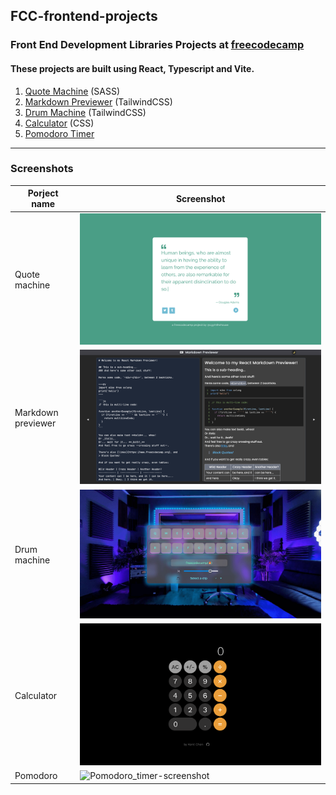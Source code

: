 ## FCC-frontend-projects

### Front End Development Libraries Projects at [freecodecamp](https://www.freecodecamp.org/learn/front-end-development-libraries/)

#### These projects are built using React, Typescript and Vite.

1. [Quote Machine](https://fcc-frontend-projects.vercel.app/) (SASS)
2. [Markdown Previewer](https://fcc-frontend-projects-5gjd.vercel.app/) (TailwindCSS)
3. [Drum Machine](https://drum-machine-six-rose.vercel.app/) (TailwindCSS)
4. [Calculator](https://fcc-calculator-alpha.vercel.app/) (CSS)
5. [Pomodoro Timer]()

---

### Screenshots
| Porject name | Screenshot |
| --- | --- |
| Quote machine  | ![quote_machine-screenshot](https://raw.githubusercontent.com/cgyinthehouse/FCC-frontend-projects/main/quoteMachine/screenshots/qm-screenshot1.png) |
| Markdown previewer | ![markdown_previewer-screenshot](https://raw.githubusercontent.com/cgyinthehouse/FCC-frontend-projects/main/markdownPreviewer/screenshots/mp-screenshot1.png) |
| Drum machine       | ![drum_machine-screenshot](https://raw.githubusercontent.com/cgyinthehouse/FCC-frontend-projects/main/drumMachine/screenshots/dm-screenshot1.png) |
| Calculator | ![Calculator-screenshot](https://raw.githubusercontent.com/cgyinthehouse/FCC-frontend-projects/main/calculator/screenshots/c-screenshot1.png) |
| Pomodoro    | ![Pomodoro_timer-screenshot](https://raw.githubusercontent.com/cgyinthehouse/FCC-frontend-projects/main/pomodoroTimer/screenshots/timer-screenshot1.png) |
